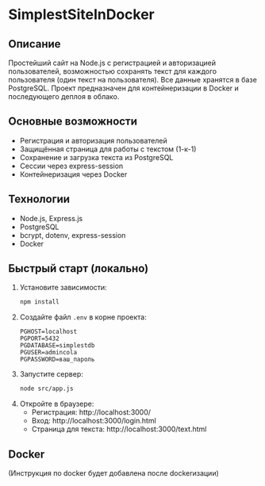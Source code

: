 # SimplestSiteInDocker

## Описание

Простейший сайт на Node.js с регистрацией и авторизацией пользователей, возможностью сохранять текст для каждого пользователя (один текст на пользователя). Все данные хранятся в базе PostgreSQL. Проект предназначен для контейнеризации в Docker и последующего деплоя в облако.

## Основные возможности
- Регистрация и авторизация пользователей
- Защищённая страница для работы с текстом (1-к-1)
- Сохранение и загрузка текста из PostgreSQL
- Сессии через express-session
- Контейнеризация через Docker

## Технологии
- Node.js, Express.js
- PostgreSQL
- bcrypt, dotenv, express-session
- Docker

## Быстрый старт (локально)
1. Установите зависимости:
   ```bash
   npm install
   ```
2. Создайте файл `.env` в корне проекта:
   ```env
   PGHOST=localhost
   PGPORT=5432
   PGDATABASE=simplestdb
   PGUSER=admincola
   PGPASSWORD=ваш_пароль
   ```
3. Запустите сервер:
   ```bash
   node src/app.js
   ```
4. Откройте в браузере:
   - Регистрация: http://localhost:3000/
   - Вход: http://localhost:3000/login.html
   - Страница для текста: http://localhost:3000/text.html

## Docker
(Инструкция по docker будет добавлена после dockerизации) 
